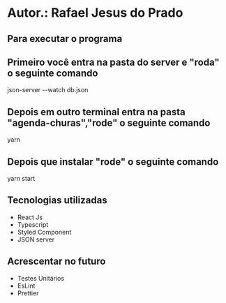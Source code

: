 # Autor.: Rafael Jesus do Prado

## Para executar o programa
## Primeiro você entra na pasta do server e "roda" o seguinte comando

json-server --watch db.json

## Depois em outro terminal entra na pasta "agenda-churas","rode" o seguinte comando

yarn

## Depois que instalar "rode" o seguinte comando

yarn start

## Tecnologias utilizadas
- React Js
- Typescript
- Styled Component
- JSON server

## Acrescentar no futuro

- Testes Unitários
- EsLint
- Prettier